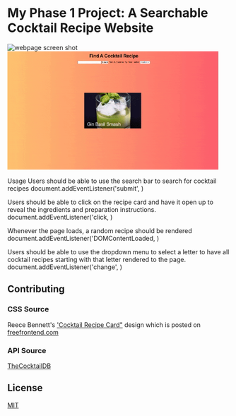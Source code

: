 # My Phase 1 Project: A Searchable Cocktail Recipe Website  

![webpage screen shot](https://user-images.githubusercontent.com/61669622/193164968-205f3018-b397-46f1-bd5e-e1ca92cce506.png)
![](https://github.com/an0289/my-phase-1-project/blob/main/website%20gif.gif)

Usage
Users should be able to use the search bar to search for cocktail recipes
document.addEventListener('submit', )

Users should be able to click on the recipe card and have it open up to reveal the ingredients and preparation instructions.
document.addEventListener('click, )

Whenever the page loads, a random recipe should be rendered
document.addEventListener('DOMContentLoaded, )

Users should be able to use the dropdown menu to select a letter to have all cocktail recipes starting with that letter rendered to the page.
document.addEventListener('change', )

## Contributing
### CSS Source 
Reece Bennett's ['Cocktail Recipe Card"](https://codepen.io/reece-bennett/pen/bqmaWy) design which is posted on [freefrontend.com](https://freefrontend.com/css-recipe-cards/)
### API Source
[TheCocktailDB](https://www.thecocktaildb.com/api.php) 

## License
[MIT](https://choosealicense.com/licenses/mit/)

